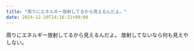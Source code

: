 ```yaml
---
title: "周りにエネルギー放射してるから見えるんだよ。"
date: 2024-12-20T14:16:21+09:00
---
```

周りにエネルギー放射してるから見えるんだよ。
放射してないなら何も見えやしない。

